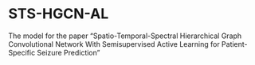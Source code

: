 # STS-HGCN-AL
The model for the paper “Spatio-Temporal-Spectral Hierarchical Graph Convolutional Network With Semisupervised Active Learning for Patient-Specific Seizure Prediction”
